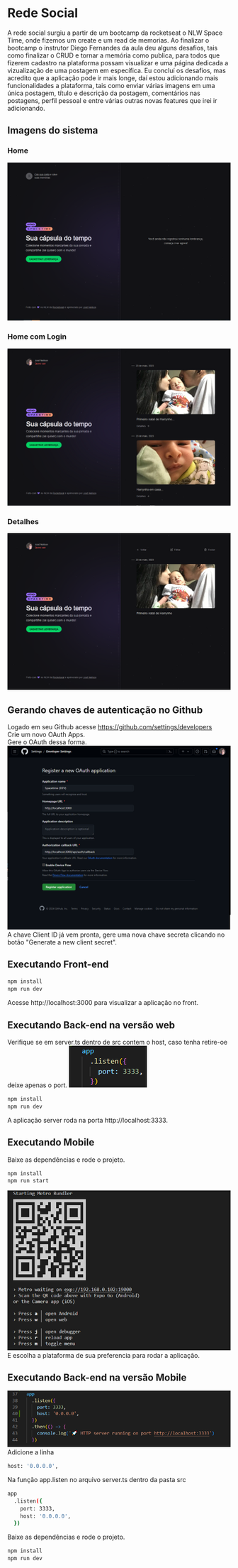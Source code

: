 # Rede Social 

A rede social surgiu a partir de um bootcamp da rocketseat o NLW Space Time, onde fizemos um create e um read de memorias. Ao finalizar o bootcamp o instrutor Diego Fernandes da aula deu alguns desafios, tais como finalizar o CRUD e tornar a memória como publica, para todos que fizerem cadastro na plataforma possam visualizar e uma página dedicada a vizualização de uma postagem em específica. Eu concluí os desafios, mas acredito que a aplicação pode ir mais longe, daí estou adicionando mais funcionalidades a plataforma, tais como enviar várias imagens em uma única postagem, título e descrição da postagem, comentários nas postagens, perfil pessoal e entre várias outras novas features que irei ir adicionando.

## Imagens do sistema

### Home
![Cover](./.github/home.png)

### Home com Login
![Cover](./.github/homeWithLogin.png)

### Detalhes
![Cover](./.github/detailsMemory.png)

## Gerando chaves de autenticação no Github
Logado em seu Github acesse https://github.com/settings/developers<br />
Crie um novo OAuth Apps.<br />
Gere o OAuth dessa forma.
![Cover](./.github/createOAuth.png)
A chave Client ID já vem pronta, gere uma nova chave secreta clicando no botão "Generate a new client secret".

## Executando Front-end
```sh
npm install
npm run dev
```
Acesse http://localhost:3000 para visualizar a aplicação no front.
## Executando Back-end na versão web
Verifique se em server.ts dentro de src contem o host, caso tenha retire-oe deixe apenas o port.
![Cover](./.github/runBackInWeb.png)
```sh
npm install
npm run dev
```
A aplicação server roda na porta http://localhost:3333.

## Executando Mobile
Baixe as dependências e rode o projeto.
```sh
npm install
npm run start
```
![Cover](./.github/runMobile.png) <br />
E escolha a plataforma de sua preferencia para rodar a aplicação.

## Executando Back-end na versão Mobile
![Cover](./.github/runBackInMobile.png) <br />
Adicione a linha     
```sh
host: '0.0.0.0',
```

Na função app.listen no arquivo server.ts dentro da pasta src
```sh
app
  .listen({
    port: 3333,
    host: '0.0.0.0',
  })
```

Baixe as dependências e rode o projeto.
```sh
npm install
npm run dev
```
